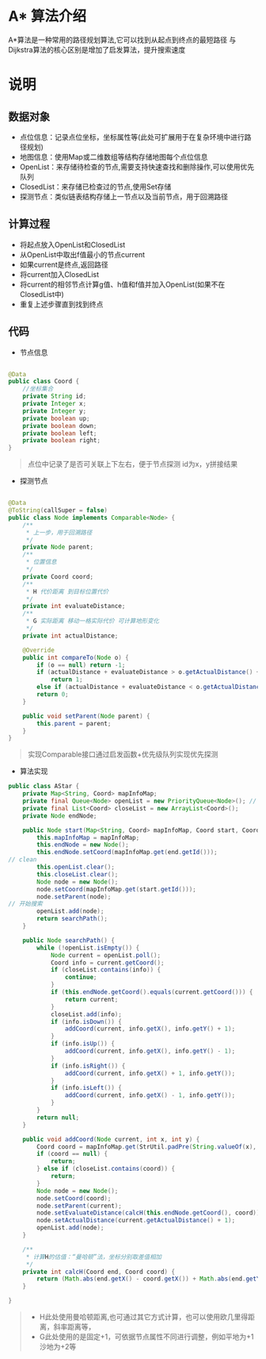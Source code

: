 # A* 算法介绍

A*算法是一种常用的路径规划算法,它可以找到从起点到终点的最短路径
与Dijkstra算法的核心区别是增加了启发算法，提升搜索速度

# 说明

## 数据对象

* 点位信息：记录点位坐标，坐标属性等(此处可扩展用于在复杂环境中进行路径规划)
* 地图信息：使用Map或二维数组等结构存储地图每个点位信息
* OpenList：来存储待检查的节点,需要支持快速查找和删除操作,可以使用优先队列
* ClosedList：来存储已检查过的节点,使用Set存储
* 探测节点：类似链表结构存储上一节点以及当前节点，用于回溯路径

## 计算过程
- 将起点放入OpenList和ClosedList
- 从OpenList中取出f值最小的节点current
- 如果current是终点,返回路径
- 将current加入ClosedList
- 将current的相邻节点计算g值、h值和f值并加入OpenList(如果不在ClosedList中)
- 重复上述步骤直到找到终点


## 代码

* 节点信息

```java

@Data
public class Coord {
    //坐标集合
    private String id;
    private Integer x;
    private Integer y;
    private boolean up;
    private boolean down;
    private boolean left;
    private boolean right;
}
```

> 点位中记录了是否可关联上下左右，便于节点探测
> id为x，y拼接结果

* 探测节点

```java

@Data
@ToString(callSuper = false)
public class Node implements Comparable<Node> {
    /**
     * 上一步，用于回溯路径
     */
    private Node parent;
    /**
     * 位置信息
     */
    private Coord coord;
    /**
     * H 代价距离 到目标位置代价
     */
    private int evaluateDistance;
    /**
     * G 实际距离 移动一格实际代价 可计算地形变化
     */
    private int actualDistance;

    @Override
    public int compareTo(Node o) {
        if (o == null) return -1;
        if (actualDistance + evaluateDistance > o.getActualDistance() + o.getEvaluateDistance())
            return 1;
        else if (actualDistance + evaluateDistance < o.getActualDistance() + o.getEvaluateDistance()) return -1;
        return 0;
    }

    public void setParent(Node parent) {
        this.parent = parent;
    }
}
```

> 实现Comparable接口通过启发函数+优先级队列实现优先探测

* 算法实现

```Java
public class AStar {
    private Map<String, Coord> mapInfoMap;
    private final Queue<Node> openList = new PriorityQueue<Node>(); // 优先队列(升序);
    private final List<Coord> closeList = new ArrayList<Coord>();
    private Node endNode;

    public Node start(Map<String, Coord> mapInfoMap, Coord start, Coord end) {
        this.mapInfoMap = mapInfoMap;
        this.endNode = new Node();
        this.endNode.setCoord(mapInfoMap.get(end.getId()));
// clean
        this.openList.clear();
        this.closeList.clear();
        Node node = new Node();
        node.setCoord(mapInfoMap.get(start.getId()));
        node.setParent(node);
// 开始搜索
        openList.add(node);
        return searchPath();
    }

    public Node searchPath() {
        while (!openList.isEmpty()) {
            Node current = openList.poll();
            Coord info = current.getCoord();
            if (closeList.contains(info)) {
                continue;
            }
            if (this.endNode.getCoord().equals(current.getCoord())) {
                return current;
            }
            closeList.add(info);
            if (info.isDown()) {
                addCoord(current, info.getX(), info.getY() + 1);
            }
            if (info.isUp()) {
                addCoord(current, info.getX(), info.getY() - 1);
            }
            if (info.isRight()) {
                addCoord(current, info.getX() + 1, info.getY());
            }
            if (info.isLeft()) {
                addCoord(current, info.getX() - 1, info.getY());
            }
        }
        return null;
    }

    public void addCoord(Node current, int x, int y) {
        Coord coord = mapInfoMap.get(StrUtil.padPre(String.valueOf(x), 4, "0") + StrUtil.padPre(String.valueOf(y), 4, "0"));
        if (coord == null) {
            return;
        } else if (closeList.contains(coord)) {
            return;
        }
        Node node = new Node();
        node.setCoord(coord);
        node.setParent(current);
        node.setEvaluateDistance(calcH(this.endNode.getCoord(), coord));
        node.setActualDistance(current.getActualDistance() + 1);
        openList.add(node);
    }

    /**
     * 计算H的估值：“曼哈顿”法，坐标分别取差值相加
     */
    private int calcH(Coord end, Coord coord) {
        return (Math.abs(end.getX() - coord.getX()) + Math.abs(end.getY() - coord.getY()));
    }

}
```
> * H此处使用曼哈顿距离,也可通过其它方式计算，也可以使用欧几里得距离，斜率距离等，
> * G此处使用的是固定+1，可依据节点属性不同进行调整，例如平地为+1沙地为+2等